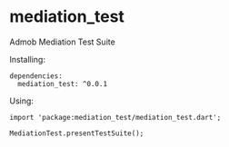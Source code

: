 # mediation_test

Admob Mediation Test Suite

Installing:

~~~~
dependencies:
  mediation_test: ^0.0.1
~~~~
    
Using:

~~~~
import 'package:mediation_test/mediation_test.dart';

MediationTest.presentTestSuite();
              
~~~~
